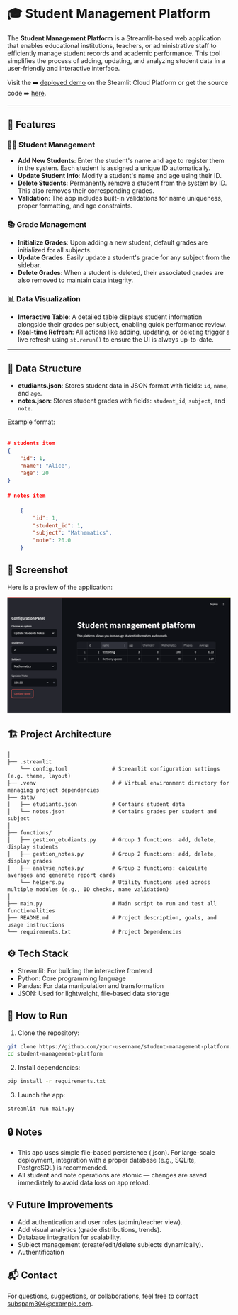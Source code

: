 # 🎓 Student Management Platform

The **Student Management Platform** is a Streamlit-based web application that enables educational institutions, teachers, or administrative staff to efficiently manage student records and academic performance. This tool simplifies the process of adding, updating, and analyzing student data in a user-friendly and interactive interface.

Visit the ➡️ [deployed demo](https://htsull-student-management-platform-main-62ddtm.streamlit.app/) on the Steamlit Cloud Platform or get the source code ➡️ [here](https://github.com/htsull/student-management-platform).

---

## 📌 Features

### 👨‍🎓 Student Management

- **Add New Students**: Enter the student's name and age to register them in the system. Each student is assigned a unique ID automatically.
- **Update Student Info**: Modify a student's name and age using their ID.
- **Delete Students**: Permanently remove a student from the system by ID. This also removes their corresponding grades.
- **Validation**: The app includes built-in validations for name uniqueness, proper formatting, and age constraints.

### 📚 Grade Management

- **Initialize Grades**: Upon adding a new student, default grades are initialized for all subjects.
- **Update Grades**: Easily update a student's grade for any subject from the sidebar.
- **Delete Grades**: When a student is deleted, their associated grades are also removed to maintain data integrity.

### 📊 Data Visualization

- **Interactive Table**: A detailed table displays student information alongside their grades per subject, enabling quick performance review.
- **Real-time Refresh**: All actions like adding, updating, or deleting trigger a live refresh using `st.rerun()` to ensure the UI is always up-to-date.

---

## 📁 Data Structure

- **etudiants.json**: Stores student data in JSON format with fields: `id`, `name`, and `age`.
- **notes.json**: Stores student grades with fields: `student_id`, `subject`, and `note`.

Example format:

```json

# students item
{
	"id": 1,
	"name": "Alice",
	"age": 20
}

# notes item

    {
        "id": 1,
        "student_id": 1,
        "subject": "Mathematics",
        "note": 20.0
    }

```

## 📸 Screenshot

Here is a preview of the application:

![Main Interface](screenshots/UI.png)

## 🏗️ Project Architecture

```
│
├── .streamlit
    └── config.toml              # Streamlit configuration settings (e.g. theme, layout)
├── .venv                        # # Virtual environment directory for managing project dependencies
├── data/
│   ├── etudiants.json           # Contains student data
│   └── notes.json               # Contains grades per student and subject
│
├── functions/
│   ├── gestion_etudiants.py     # Group 1 functions: add, delete, display students
│   ├── gestion_notes.py         # Group 2 functions: add, delete, display grades
│   ├── analyse_notes.py         # Group 3 functions: calculate averages and generate report cards
    └── helpers.py               # Utility functions used across multiple modules (e.g., ID checks, name validation)
│
├── main.py                      # Main script to run and test all functionalities
├── README.md                    # Project description, goals, and usage instructions
└── requirements.txt             # Project Dependencies
```

## ⚙️ Tech Stack

- Streamlit: For building the interactive frontend
- Python: Core programming language
- Pandas: For data manipulation and transformation
- JSON: Used for lightweight, file-based data storage

## 🚀 How to Run

1. Clone the repository:

```bash
git clone https://github.com/your-username/student-management-platform.git
cd student-management-platform

```

2. Install dependencies:

```bash
pip install -r requirements.txt
```

3. Launch the app:

```bash
streamlit run main.py
```

## 🔒 Notes

- This app uses simple file-based persistence (.json). For large-scale deployment, integration with a proper database (e.g., SQLite, PostgreSQL) is recommended.
- All student and note operations are atomic — changes are saved immediately to avoid data loss on app reload.

## 💡 Future Improvements

- Add authentication and user roles (admin/teacher view).
- Add visual analytics (grade distributions, trends).
- Database integration for scalability.
- Subject management (create/edit/delete subjects dynamically).
- Authentification

## 📬 Contact

For questions, suggestions, or collaborations, feel free to contact subspam304@example.com.
